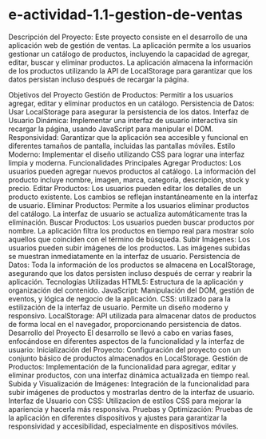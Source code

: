 # e-actividad-1.1-gestion-de-ventas

Descripción del Proyecto:
Este proyecto consiste en el desarrollo de una aplicación web de gestión de ventas. La aplicación permite a los usuarios gestionar un catálogo de productos, incluyendo la capacidad de agregar, editar, buscar y eliminar productos. La aplicación almacena la información de los productos utilizando la API de LocalStorage para garantizar que los datos persistan incluso después de recargar la página.

 Objetivos del Proyecto
Gestión de Productos: Permitir a los usuarios agregar, editar y eliminar productos en un catálogo.
Persistencia de Datos: Usar LocalStorage para asegurar la persistencia de los datos.
Interfaz de Usuario Dinámica: Implementar una interfaz de usuario interactiva sin recargar la página, usando JavaScript para manipular el DOM.
Responsividad: Garantizar que la aplicación sea accesible y funcional en diferentes tamaños de pantalla, incluidas las pantallas móviles.
Estilo Moderno: Implementar el diseño utilizando CSS para lograr una interfaz limpia y moderna.
Funcionalidades Principales
Agregar Productos: Los usuarios pueden agregar nuevos productos al catálogo. La información del producto incluye nombre, imagen, marca, categoría, descripción, stock y precio.
Editar Productos: Los usuarios pueden editar los detalles de un producto existente. Los cambios se reflejan instantáneamente en la interfaz de usuario.
Eliminar Productos: Permite a los usuarios eliminar productos del catálogo. La interfaz de usuario se actualiza automáticamente tras la eliminación.
Buscar Productos: Los usuarios pueden buscar productos por nombre. La aplicación filtra los productos en tiempo real para mostrar solo aquellos que coinciden con el término de búsqueda.
Subir Imágenes: Los usuarios pueden subir imágenes de los productos. Las imágenes subidas se muestran inmediatamente en la interfaz de usuario.
Persistencia de Datos: Toda la información de los productos se almacena en LocalStorage, asegurando que los datos persisten incluso después de cerrar y reabrir la aplicación.
 Tecnologías Utilizadas
HTML5: Estructura de la aplicación y organización del contenido.
JavaScript: Manipulación del DOM, gestión de eventos, y lógica de negocio de la aplicación.
CSS: utilizado para la estilización de la interfaz de usuario. Permite un diseño moderno y responsivo.
LocalStorage: API utilizada para almacenar datos de productos de forma local en el navegador, proporcionando persistencia de datos.
 Desarrollo del Proyecto
El desarrollo se llevó a cabo en varias fases, enfocándose en diferentes aspectos de la funcionalidad y la interfaz de usuario:
Inicialización del Proyecto: Configuración del proyecto con un conjunto básico de productos almacenados en LocalStorage.
Gestión de Productos: Implementación de la funcionalidad para agregar, editar y eliminar productos, con una interfaz dinámica actualizada en tiempo real.
Subida y Visualización de Imágenes: Integración de la funcionalidad para subir imágenes de productos y mostrarlas dentro de la interfaz de usuario.
Interfaz de Usuario con CSS: Utilizacion de estilos CSS para mejorar la apariencia y hacerla más responsiva.
Pruebas y Optimización: Pruebas de la aplicación en diferentes dispositivos y ajustes para garantizar la responsividad y accesibilidad, especialmente en dispositivos móviles.
